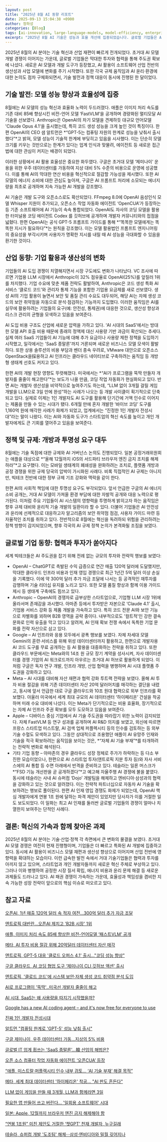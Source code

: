 ```yaml
---
layout: post
title: "2025년 8월 AI 동향 리포트"
date: 2025-09-13 15:04:38 +0900
author: 정하성
categories: [Blog]
tags: [ai-innovation, large-language-models, model-efficiency, enterprise-ai, ai-regulation, ai-energy-consumption, developer-productivity, open-source-ai]
excerpt: "2025년 8월 AI 기술은 성능과 효율 개선에 집중되었습니다. 글로벌 기업들은 AI 도입 경쟁과 비용 절감에 주력하고 있습니다. AI는 개발자 생산성을 높이고 스타트업 혁신을 가속화하고 있습니다. 한편, 규제와 윤리 논의가 활발해지며 투명성 요구도 커지고 있습니다."
---
```


2025년 8월의 AI 분야는 기술 혁신과 산업 재편이 빠르게 전개되었다. 초거대 AI 모델 개발 경쟁이 이어지는 가운데, 글로벌 기업들은 막대한 투자와 협력을 통해 주도권 확보에 나섰다. 새로운 AI 모델과 개발 도구가 등장했고, AI 활용이 소프트웨어 산업 전반의 생산성과 사업 모델에 변화를 주기 시작했다. 또한 각국 규제 움직임과 AI 윤리·환경에 대한 논의도 점차 구체화되면서, 기술 발전과 정책 대응이 동시에 진행된 한 달이었다.

## 기술 발전: 모델 성능 향상과 효율성에 집중

8월에는 AI 모델의 성능 혁신과 효율화 노력이 두드러졌다. 애플은 이미지 처리 속도를 기존 대비 85배 향상시킨 비전-언어 모델 ‘FastVLM’을 공개하며 경량화된 멀티모달 AI 기술을 선보였다. Anthropic은 OpenAI의 차기 모델을 견제하듯 대규모 언어모델 'Claude Opus 4.1'을 출시했는데, 특히 코드 생성 성능을 크게 높인 것이 특징이다. 한편 OpenAI의 CEO 샘 알트먼은 *“GPT-5는 컴퓨팅 자원의 한계로 성능을 낮춰서 출시했다”*고 밝혀, 모델 성능이 기술적 한계에 부딪히고 있음을 시사했다. 이는 단순히 모델 크기를 키우는 것만으로는 한계가 있다는 업계 인식과 맞물려, 에이전트 등 새로운 접근법에 대한 관심이 커지는 배경이 되었다.

이러한 상황에서 AI 활용 효율성은 중요한 화두였다. 구글은 초거대 모델 ‘제미나이’ 운용을 위한 우주 데이터센터를 가동하여 지상 대비 5% 수준의 비용으로 운영에 성공했다. 이를 통해 AI의 막대한 연산 비용을 혁신적으로 절감할 가능성을 제시했다. 또한 AI 모델의 에너지 소비에 대한 관심도 높아져, 구글은 AI 프롬프트 처리에 소모되는 에너지량을 최초로 공개하며 지속 가능한 AI 개발을 강조했다.

AI 기술은 개발 도구와 오픈소스로도 확산되었다. FFmpeg 8.0에 OpenAI 음성인식 모델 Whisper 지원이 추가되고, 오픈소스 작업 자동화 에이전트 ‘OpenCUA’가 등장하는 등 기존 소프트웨어에 AI 기능이 속속 통합되었다. OpenAI도 자사의 코딩 모델을 활용한 터미널용 코딩 에이전트 Codex 를 깃허브에 공개하며 개발자 커뮤니티와의 접점을 넓혔다. 한편 OpenAI는 공식 GPT-5 프롬프트 가이드를 통해 *“똑똑한 모델에게는 똑똑한 지시가 필요하다”*는 원칙을 강조했다. 이는 모델 활용법인 프롬프트 엔지니어링 의 중요성을 부각시키며 사용자가 명확한 지시를 내릴 때 AI 성능을 극대화할 수 있음을 환기한 것이다.

## 산업 동향: 기업 활용과 생산성의 변화

기업들의 AI 도입 경쟁이 치열해지면서 시장 구도에도 변화가 나타났다. VC 조사에 따르면 기업용 LLM 시장에서 Anthropic이 32% 점유율로 OpenAI(25%)를 앞질러 1위를 차지했다. 기업 수요에 맞춘 제품 전략도 활발하여, Anthropic은 코드 생성 특화 AI 서비스 ‘클로드 코드’와 관리자 통제 기능을 포함한 기업용 요금제를 새로 선보였다. 생성 AI의 기업 활용이 늘면서 보안 및 품질 관리 수요도 대두되어, 해당 AI는 자체 생성 코드의 보안 취약점을 자동으로 분석·점검하는 기능까지 도입했다. 이러한 움직임은 AI를 실무에 활용하려는 기업들의 요구(예: 안전성, 통제권)에 대응한 것으로, 생산성 향상과 리스크 관리의 균형을 모색하고 있음을 보여준다.

AI 도입 비용 구조도 산업에 새로운 압력을 가하고 있다. ‘AI 시대의 SaaS’에서는 방대한 모델 API 호출 비용 때문에 종래의 정액제 대신 사용량 기반 과금이 확산되는 추세다. 실제 여러 SaaS 기업들이 AI 기능에 대해 추가 요금이나 사용량 제한 정책을 도입하기 시작했고, 일각에서는 'SaaS 종말론'까지 거론되며 새로운 비즈니스 모델 모색이 활발하다. 또한 상용 솔루션의 비용 부담과 벤더 종속 우려로, VMware 대안으로 오픈소스 OpenStack을採용하고 AI 인프라는 클라우드 네이티브로 구축하려는 움직임 등 개방형 생태계 선호도 커지고 있다.

한편 AI의 개발 현장 영향도 뚜렷해졌다. 미국에서는 *“AI가 프로그램을 뚝딱 만들자 개발자를 줄줄이 해고한다”*는 보도가 나올 만큼, 코딩 작업 자동화가 현실화되고 있다. 반면 AI는 개발자 생산성을 비약적으로 높여주기도 하는데, “LLM 없이 3개월 걸릴 게임 개발을 LLM으로 3일 만에 완성”하는 사례가 나오는 등 개발 사이클이 획기적으로 단축되고 있다. 실제로 이제는 1인 개발자도 AI 도구를 활용해 단기간에 거액 인수로 이어지는 제품을 만들 수 있는 시대가 됐다. 6개월 만에 혼자 개발한 ‘바이브 코딩’ 도구를 1,160억 원에 매각한 사례가 화제가 되었고, 업계에서는 “진정한 1인 개발자 전성시대”라는 말이 나왔다. 이는 AI와 자동화 도구가 스타트업의 혁신 속도를 높이고 개인 개발자에게도 큰 기회를 열어주고 있음을 보여준다.

## 정책 및 규제: 개방과 투명성 요구 대두

8월에는 기술 독점에 대한 규제와 AI 거버넌스 논의도 진행되었다. 일본 공정거래위원회는 애플을 대상으로 *“올해 12월까지 iOS의 서드파티 브라우저 엔진 금지 조치를 해제하라”*고 요구했다. 이는 모바일 생태계의 폐쇄성을 완화하려는 조치로, 플랫폼 개방과 공정 경쟁을 위한 규제 당국의 압박이 가시화된 사례다. 비록 직접적인 AI 규제는 아니지만, 빅테크 전반에 대한 정부 규제 기조 강화와 맥락을 같이 한다.

한편 AI의 사회적 책임에 대한 투명성 요구도 부각되었다. 앞서 언급한 구글의 AI 에너지 소비 공개는, 거대 AI 모델이 가져올 환경 부담에 대한 자발적 공개와 대응 노력으로 평가된다. 이처럼 주요 기업들이 AI 시스템의 영향력을 투명하게 밝히고자 하는 움직임은 향후 규제 대비와 윤리적 기술 개발의 일환이라 할 수 있다. 더불어 기업들은 AI 안전성과 윤리에 선제적으로 대응하고자 알고리즘의 보안 취약점 점검, 사용자 가이드 마련 등 자율적인 조치를 취하고 있다. 전반적으로 8월에는 혁신을 독려하되 위험을 관리하려는 정책 방향이 감지되었으며, 향후 각국의 AI 규제 정책 논의가 본격화될 조짐을 보였다.

## 글로벌 기업 동향: 협력과 투자가 쏟아지다

세계 빅테크들은 AI 주도권을 잡기 위해 전례 없는 규모의 투자와 전략적 행보를 보였다:

- OpenAI – ChatGPT로 촉발된 수익 급증으로 연간 매출 120억 달러에 도달했지만, 막대한 클라우드 인프라 비용과 인재 영입 경쟁으로 최근 1년간 5억 달러 이상 손실을 기록했다. 이에 약 300억 달러 추가 자금 조달에 나서는 등 공격적인 재투자를 감행하며 기술 리더십 유지를 노리고 있다. 또한 모델 품질 향상과 함께 이용 가이드 제시 등 생태계 구축에도 힘쓰고 있다.
- Anthropic – OpenAI의 경쟁자로 급부상한 스타트업으로, 기업형 LLM 시장 1위에 올라서며 존재감을 과시했다. 아마존 등에서 투자받은 자본으로 ‘Claude 4.1’ 출시, 기업용 서비스 강화 등 제품 개발을 가속하고 있다. 특히 코드 전문 AI와 보안 기능으로 차별화를 꾀하며 B2B 영역을 공략 중이다. 내부적으로도 '컬트적'인 강한 결속 문화로 인력 유출을 막고 있다고 알려져, AI 인재 확보 전쟁 속에서 독특한 기업 문화를 전략 자산으로 삼고 있다.
- Google – AI 인프라와 응용 모두에서 광폭 행보를 보였다. 자체 차세대 모델 Gemini의 훈련·서비스를 위해 위성 데이터센터까지 활용하고, 한편으로 개발자용 AI 코드 도구를 무료 공개하는 등 AI 활용을 대중화하는 전략을 취하고 있다. 또한 클라우드 부문에서는 Meta와의 14조 원 규모 장기 계약을 성사시켜, 자사 데이터센터를 경쟁 기업의 AI 워크로드까지 아우르는 초거대 AI 허브로 활용하게 되었다. 이처럼 구글은 독자 연구 개발, 인프라 개방, 산업 협력을 병행하며 AI 시대 플랫폼 주도권을 강화하고 있다.
- Meta – AI 시대를 대비해 자산 재편과 협력 강화 투트랙 전략을 보였다. 올해 AI 투자 비용 절감을 위해 기존 데이터센터 자산 20억 달러어치를 매각하는 결단을 내렸고, 동시에 앞서 언급한 대로 구글 클라우드와 10조 원대 협력으로 외부 인프라를 확보했다. 아울러 미국에서 세계 최대 규모의 AI 데이터센터 ‘하이페리온’ 건설을 착공하며 미래 수요 대비에 나섰다. 이는 Meta가 단기적으로는 비용 효율화, 장기적으로는 자체 AI 인프라 주권 확보를 모두 도모하고 있음을 보여준다.
- Apple – 디바이스 중심 기업에서 AI 기술 주도권을 따라잡기 위한 노력이 감지되었다. 자체 FastVLM 등 연구 성과를 공개하며 AI R&D 의지를 보였고, 외신에 따르면 프랑스 스타트업 미스트랄, AI 검색 업체 퍼플렉시티 등의 인수를 검토하는 등 외부 기술 수혈도 모색하고 있다. 그동안 상대적으로 조용했던 애플이 AI 유망주 인재와 기술을 적극 확보하려는 움직임을 보이는 것은, *“자체 AI 기술 부재”*를 타개하려는 전략적 변화로 해석된다.
- 기타 기업 동향 – 아마존의 경우 클라우드 성장 정체로 주가가 하락하는 등 다소 부진한 모습이었으나, 한편으로 AI 스타트업 투자(앤트로픽 지분 투자 등)와 자사 서비스에의 AI 통합 등 수면 아래에서 반격을 준비하고 있다. 테슬라는 일론 머스크가 *“FSD 기능 개선판을 곧 공개하겠다”*고 예고해 자율주행 AI 경쟁에 불을 붙였다. 동시에 테슬라는 사내 AI 슈퍼컴 ‘Dojo’ 개발팀을 해체하고 엔비디아·삼성과의 협력을 강화하고 있는 것으로 알려졌다. 이는 전략적 파트너십으로 자동차 AI 기술을 확보하려는 행보로 풀이된다. 한편 AI 인재 영입 경쟁도 화제가 되었는데, OpenAI 핵심 개발자에게 연봉 1조 원에 달하는 파격 제안이 있었지만 당사자가 이를 거절한 일도 보도되었다. 이 일화는 최고 AI 인재를 둘러싼 글로벌 기업들의 경쟁이 얼마나 치열한지 보여주는 단적인 사례다.

## 결론: 혁신의 가속과 함께 찾아온 과제

2025년 8월의 AI 분야는 기술·산업·정책 각 측면에서 큰 변화의 물결을 보였다. 초거대 AI 모델 경쟁은 여전히 현재 진행형이며, 기업들은 더 빠르고 특화된 AI 개발에 집중하고 있다. 동시에 AI 활용이 비즈니스 모델 재편과 생산성 향상으로 이어지며 산업 전반에 영향력을 확대하는 모습이다. 이런 급속한 발전 속에서 거대 기술기업들은 협력과 투자를 아끼지 않고 있으며, 스타트업과 개인 개발자들까지 새로운 혁신 주체로 부상하고 있다. 그러나 이와 병행하여 공정한 시장 질서 확립, 에너지 비용과 윤리 문제 해결 등 새로운 과제들도 드러나고 있다. AI 패권 경쟁이 가속하는 가운데, 효율성과 책임성을 겸비한 지속 가능한 성장 전략이 앞으로의 핵심 이슈로 떠오르고 있다.

## 참고 자료

[오픈AI, 1년 매출 120억 달러 속 적자 여전…300억 달러 추가 자금 조달](https://zdnet.co.kr/view/?no=20250801175507)

[앤트로픽 대반란…오픈AI 제치고 'B2B 시장' 1위](https://zdnet.co.kr/view/?no=20250801140553)

[애플, 이미지 처리 속도 85배 향상한 비전-언어모델 ‘패스트VLM’ 공개](https://www.aitimes.com/news/articleView.html?idxno=201121)

[메타, AI 투자 비용 절감 위해 20억달러 데이터센터 자산 매각](https://www.aitimes.com/news/articleView.html?idxno=201192)

[앤트로픽, GPT-5 대응 '클로드 오퍼스 4.1' 출시..."코딩 성능 향상"](https://www.aitimes.com/news/articleView.html?idxno=201278)

[구글 클라우드, AI 코딩 협업 도구 ‘제미나이 CLI 깃허브 액션’ 출시](https://www.digitaltoday.co.kr/news/articleView.html?idxno=583930)

[앤트로픽, '클로드 코드'에 시스템 보안·자체 생성 코드 취약점 분석 도입](https://www.aitimes.com/news/articleView.html?idxno=201312)

[AI로 프로그램이 '뚝딱'‥미국선 개발자 줄줄이 해고](https://v.daum.net/v/20250808203305610)

[AI 시대, SaaS는 왜 사용량을 따지기 시작했을까?](https://yozm.wishket.com/magazine/detail/3278/)

[Google has a new AI coding agent – and it's now free for everyone to use](https://www.techradar.com/pro/google-has-a-new-ai-coding-agent-and-its-now-free-for-everyone-to-use)

[진짜 1인 개발자 전성시대](https://jeho.page/essay/2025/08/11/solo-developer.html)

[알트먼 "컴퓨팅 한계로 'GPT-5' 성능 낮춰 출시"](https://www.aitimes.com/news/articleView.html?idxno=201553)

[구글 제미나이, 우주 데이터센터 가동…지상의 5% 비용](https://www.donga.com/news/article/all/20250817/132197522/1)

[글로벌 IT 업계 휩쓰는 'SaaS 종말론'…韓 산업의 해법은?](https://zdnet.co.kr/view/?no=20250823091335)

[오픈 소스 컴퓨터 작업 자동화 에이전트 ‘오픈CUA’ 등장](https://www.aitimes.com/news/articleView.html?idxno=201786)

[“애플, 미스트랄·퍼플렉시티 인수 내부 검토… ‘AI 기술 부재’ 해결 목적”](https://biz.chosun.com/it-science/ict/2025/08/27/HJZUN6RY4VGWPATETF4UEISXDE/)

[메타, 세계 최대 데이터센터 '하이페리온' 착공… "AI 판도 흔든다"](https://zdnet.co.kr/view/?no=20250825141525)

[LLM 없이 게임을 만들 때 3개월, LLM과 함께라면 3일](https://news.hada.io/topic?id=22709)

[필요한 앱 만들어 쓰고 버린다… '일회용 소프트웨어' 시대](https://www.hankyung.com/article/202508286694i)

[일본: Apple, 12월까지 브라우저 엔진 금지 해제해야 함](https://news.hada.io/topic?id=22383)

[“연봉 1조원” 미친 제안도 거절한 ‘챗GPT’ 천재 개발자, 누구길래](https://biz.heraldcorp.com/article/10546586)

[테슬라, 슈퍼컴 개발 '도조팀' 해체···삼성·엔비디아와 밀월 깊어지나](https://www.sedaily.com/NewsView/2GWJPMQSAL)